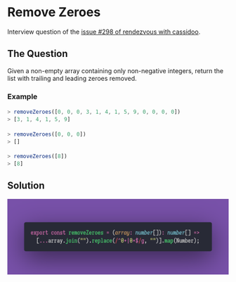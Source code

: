 # Remove Zeroes

Interview question of the [issue #298 of rendezvous with cassidoo](https://buttondown.email/cassidoo/archive/5528/).

## The Question

Given a non-empty array containing only non-negative integers, return the list with trailing and
leading zeroes removed.

### Example

```js
> removeZeroes([0, 0, 0, 3, 1, 4, 1, 5, 9, 0, 0, 0, 0])
> [3, 1, 4, 1, 5, 9]

> removeZeroes([0, 0, 0])
> []

> removeZeroes([8])
> [8]
```

## Solution

![Code Polaroid](./code-screenshot.png)
